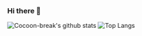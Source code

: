 ### Hi there 👋

![Cocoon-break's github stats](https://github-readme-stats-git-masterrstaa-rickstaa.vercel.app/api?username=Cocoon-break&show_icons=true&count_private=true&line_height=40&hide_border=true&theme=vue)
![Top Langs](https://github-readme-stats-git-masterrstaa-rickstaa.vercel.app/api/top-langs/?username=Cocoon-break&hide=html&exclude_repo=python_vim&hide_border=true&theme=vue)
<!--
**Cocoon-break/Cocoon-break** is a ✨ _special_ ✨ repository because its `README.md` (this file) appears on your GitHub profile.

Here are some ideas to get you started:

- 🔭 I’m currently working on ...
- 🌱 I’m currently learning ...
- 👯 I’m looking to collaborate on ...
- 🤔 I’m looking for help with ...
- 💬 Ask me about ...
- 📫 How to reach me: ...
- 😄 Pronouns: ...
- ⚡ Fun fact: ...
-->
